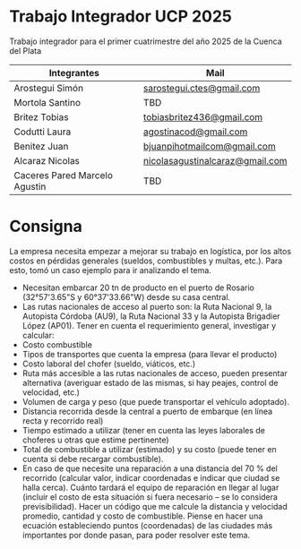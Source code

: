 # Trabajo Integrador UCP 2025
Trabajo integrador para el primer cuatrimestre del año 2025 de la Cuenca del Plata


| Integrantes                   | Mail                                           |
|---------------------------|------------------------------------------------|
| Arostegui Simón                      | sarostegui.ctes@gmail.com    |
| Mortola Santino                      |  TBD  |
| Britez Tobias                  | tobiasbritez436@gmail.com       |
| Codutti Laura       | agostinacod@gmail.com |
| Benitez Juan          | bjuanpihotmailcom@gmail.com               |
| Alcaraz Nicolas               |   nicolasagustinalcaraz@gmail.com |
| Caceres Pared Marcelo Agustin | TBD |

# Consigna
La empresa necesita empezar a mejorar su trabajo en logística, por los altos costos en pérdidas
generales (sueldos, combustibles y multas, etc.). Para esto, tomó un caso ejemplo para ir analizando
el tema.
- Necesitan embarcar 20 tn de producto en el puerto de Rosario (32°57'3.65"S y
60°37'33.66"W) desde su casa central.
- Las rutas nacionales de acceso al puerto son: la Ruta Nacional 9, la Autopista Córdoba (AU9),
la Ruta Nacional 33 y la Autopista Brigadier López (AP01).
Tener en cuenta el requerimiento general, investigar y calcular:
- Costo combustible
- Tipos de transportes que cuenta la empresa (para llevar el producto)
- Costo laboral del chofer (sueldo, viáticos, etc.)
- Ruta más accesible a las rutas nacionales de acceso, pueden presentar alternativa (averiguar
estado de las mismas, si hay peajes, control de velocidad, etc.)
- Volumen de carga y peso (que puede transportar el vehículo adoptado).
- Distancia recorrida desde la central a puerto de embarque (en línea recta y recorrido real)
- Tiempo estimado a utilizar (tener en cuenta las leyes laborales de choferes u otras que estime
pertinente)
- Total de combustible a utilizar (estimado) y su costo (puede tener en cuenta si debe recargar
combustible).
- En caso de que necesite una reparación a una distancia del 70 % del recorrido (calcular valor,
indicar coordenadas e indicar que ciudad se halla cerca). Cuánto tardará el equipo de
reparación en llegar al lugar (incluir el costo de esta situación si fuera necesario – se lo
considera previsibilidad).
Hacer un código que me calcule la distancia y velocidad promedio, cantidad y costo de combustible.
Piense en hacer una ecuación estableciendo puntos (coordenadas) de las ciudades más importantes
por donde pasan, para poder resolver este tema.
